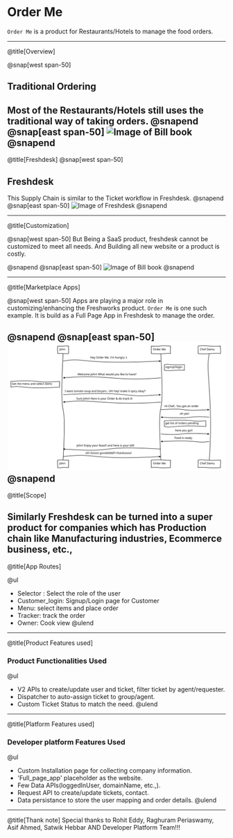 # Order Me

`Order Me` is a product for Restaurants/Hotels to manage the food orders.

---
@title[Overview]

@snap[west span-50]
##  Traditional Ordering
Most of the Restaurants/Hotels still uses the traditional way of taking orders.
@snapend
@snap[east span-50]
![Image of Bill book](https://j.gifs.com/zvPxY5.gif)
@snapend
---
@title[Freshdesk]
@snap[west span-50]
##  Freshdesk
This Supply Chain is similar to the Ticket workflow in Freshdesk. 
@snapend
@snap[east span-50]
![Image of Freshdesk](https://freshdesk.com/assets/images/freshdesk/bucket/custom/help-desk-customization-89f0176f.svg)
@snapend

---
@title[Customization]

@snap[west span-50]
But Being a SaaS product, freshdesk cannot be customized to meet all needs.
And Building all new website or a product is costly.

@snapend
@snap[east span-50]
![Image of Bill book](https://media1.tenor.com/images/62eb0c748702f88829a482eacf3b6e18/tenor.gif)
@snapend

---
@title[Marketplace Apps]

@snap[west span-50]
Apps are playing a major role in customizing/enhancing the Freshworks product.
`Order Me` is one such example. It is build as a Full Page App in Freshdesk to manage the order.


@snapend
@snap[east span-50]
![Order Me](template/img/orderMe.svg)
@snapend
---
@title[Scope]

Similarly Freshdesk can be turned into a super product for companies which has Production chain like Manufacturing industries, Ecommerce business, etc., 
---
@title[App Routes]

@ul
- Selector : Select the role of the user 
- Customer_login: Signup/Login page for Customer
- Menu: select items and place order
- Tracker: track the order
- Owner: Cook view
@ulend

---
@title[Product Features used]

### Product Functionalities Used
@ul
- V2 APIs to create/update user and ticket, filter ticket by agent/requester.
- Dispatcher to auto-assign ticket to group/agent.
- Custom Ticket Status to match the need.
@ulend

---
@title[Platform Features used]

### Developer platform Features Used
@ul
- Custom Installation page for collecting company information.
- 'Full_page_app' placeholder as the website.
- Few Data APIs(loggedInUser, domainName, etc.,).
- Request API to create/update tickets, contact.
- Data persistance to store the user mapping and order details.
@ulend
---
@title[Thank note]
Special thanks to Rohit Eddy, Raghuram Periaswamy, Asif Ahmed, Satwik Hebbar AND Developer Platform Team!!!
